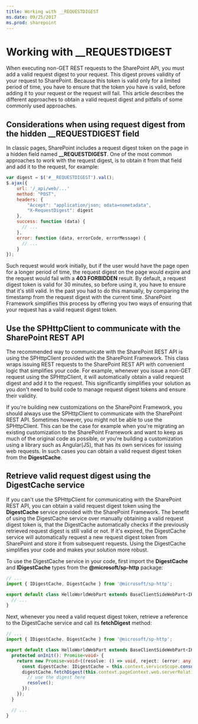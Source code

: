 ```yaml
---
title: Working with __REQUESTDIGEST
ms.date: 09/25/2017
ms.prod: sharepoint
---
```



# Working with __REQUESTDIGEST

When executing non-GET REST requests to the SharePoint API, you must add a valid request digest to your request. This digest proves validity of your request to SharePoint. Because this token is valid only for a limited period of time, you have to ensure that the token you have is valid, before adding it to your request or the request will fail. This article describes the different approaches to obtain a valid request digest and pitfalls of some commonly used approaches.

## Considerations when using request digest from the hidden __REQUESTDIGEST field

In classic pages, SharePoint includes a request digest token on the page in a hidden field named **__REQUESTDIGEST**. One of the most common approaches to work with the request digest, is to obtain it from that field and add it to the request, for example:

```js
var digest = $('#__REQUESTDIGEST').val();
$.ajax({
    url: '/_api/web/...'
    method: "POST",
    headers: {
        "Accept": "application/json; odata=nometadata",
        "X-RequestDigest": digest
    },
    success: function (data) {
      // ...
    },
    error: function (data, errorCode, errorMessage) {
      // ...
    }
});
```

Such request would work initially, but if the user would have the page open for a longer period of time, the request digest on the page would expire and the request would fail with a **403 FORBIDDEN** result. By default, a request digest token is valid for 30 minutes, so before using it, you have to ensure that it's still valid. In the past you had to do this manually, by comparing the timestamp from the request digest with the current time. SharePoint Framework simplifies this process by offering you two ways of ensuring that your request has a valid request digest token.

## Use the SPHttpClient to communicate with the SharePoint REST API

The recommended way to communicate with the SharePoint REST API is using the SPHttpClient provided with the SharePoint Framework. This class wraps issuing REST requests to the SharePoint REST API with convenient logic that simplifies your code. For example, whenever you issue a non-GET request using the SPHttpClient, it will automatically obtain a valid request digest and add it to the request. This significantly simplifies your solution as you don't need to build code to manage request digest tokens and ensure their validity.

If you're building new customizations on the SharePoint Framework, you should always use the SPHttpClient to communicate with the SharePoint REST API. Sometimes however, you might not be able to use the SPHttpClient. This can be the case for example when you're migrating an existing customization to the SharePoint Framework and want to keep as much of the original code as possible, or you're building a customization using a library such as Angular(JS), that has its own services for issuing web requests. In such cases you can obtain a valid request digest token from the **DigestCache**.

## Retrieve valid request digest using the DigestCache service

If you can't use the SPHttpClient for communicating with the SharePoint REST API, you can obtain a valid request digest token using the **DigestCache** service provided with the SharePoint Framework. The benefit of using the DigestCache service over manually obtaining a valid request digest token is, that the DigestCache automatically checks if the previously retrieved request digest is still valid or not. If it's expired, the DigestCache service will automatically request a new request digest token from SharePoint and store it from subsequent requests. Using the DigestCache simplifies your code and makes your solution more robust.

To use the DigestCache service in your code, first import the **DigestCache** and **IDigestCache** types from the **@microsoft/sp-http** package:

```ts
// ...
import { IDigestCache, DigestCache } from '@microsoft/sp-http';

export default class HelloWorldWebPart extends BaseClientSideWebPart<IHelloWorldWebPartProps> {
  // ...
}
```

Next, whenever you need a valid request digest token, retrieve a reference to the DigestCache service and call its **fetchDigest** method:

```ts
// ...
import { IDigestCache, DigestCache } from '@microsoft/sp-http';

export default class HelloWorldWebPart extends BaseClientSideWebPart<IHelloWorldWebPartProps> {
  protected onInit(): Promise<void> {
    return new Promise<void>((resolve: () => void, reject: (error: any) => void): void => {
      const digestCache: IDigestCache = this.context.serviceScope.consume(DigestCache.serviceKey);
      digestCache.fetchDigest(this.context.pageContext.web.serverRelativeUrl).then((digest: string): void => {
        // use the digest here
        resolve();
      });
    });
  }

  // ...
}
```